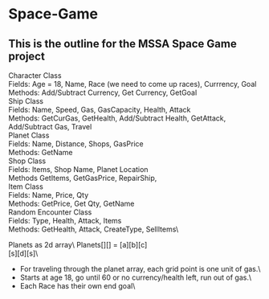 # Space-Game
This is the outline for the MSSA Space Game project
--------------------------------------------------------------------------------------------
Character Class\
	Fields: Age = 18, Name, Race (we need to come up races), Currrency, Goal\
	Methods: Add/Subtract Currency, Get Currency, GetGoal\
Ship Class\
	Fields: Name, Speed, Gas, GasCapacity, Health, Attack\
	Methods: GetCurGas, GetHealth, Add/Subtract Health, GetAttack, Add/Subtract Gas, Travel\
Planet Class\
	Fields: Name, Distance, Shops, GasPrice\
	Methods: GetName\
Shop Class\
	Fields: Items, Shop Name, Planet Location\
	Methods  GetItems, GetGasPrice, RepairShip, \
Item Class\
	Fields: Name, Price, Qty\
	Methods: GetPrice, Get Qty, GetName\
Random Encounter Class\
	Fields: Type, Health, Attack, Items\
	Methods: GetHealth, Attack, CreateType, SellItems\

Planets as 2d array\ 
	Planets[][] = [a][b][c]\
		        [s][d][s]\
- For traveling through the planet array, each grid point is one unit of gas.\
- Starts at age 18, go until 60 or no currency/health left, run out of gas.\
- Each Race has their own end goal\
